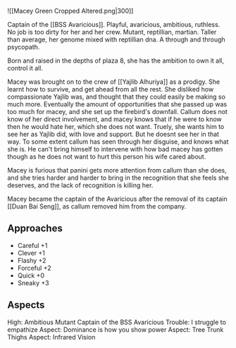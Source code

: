 ![[Macey Green Cropped Altered.png|300]]

Captain of the [[BSS Avaricious]]. Playful, avaricious, ambitious, ruthless. No job is too dirty for her and her crew. Mutant, reptillian, martian. Taller than average, her genome mixed with reptillian dna. A through and through psycopath.

Born and raised in the depths of plaza 8, she has the ambition to own it all, control it all.

Macey was brought on to the crew of [[Yajlib Alhuriya]] as a prodigy. She learnt how to survive, and get ahead from all the rest. She disliked how compassionate Yajlib was, and thought that they could easily be making so much more. Eventually the amount of opportunities that she passed up was too much for macey, and she set up the firebird's downfall. Callum does not know of her direct involvement, and macey knows that if he were to know then he would hate her, which she does not want. Truely, she wants him to see her as Yajlib did, with love and support. But he doesnt see her in that way. To some extent callum has seen through her disguise, and knows what she is. He can't bring himself to intervene with how bad macey has gotten though as he does not want to hurt this person his wife cared about.

Macey is furious that panini gets more attention from callum than she does, and she tries harder and harder to bring in the recognition that she feels she deserves, and the lack of recognition is killing her.

Macey became the captain of the Avaricious after the removal of its captain [[Duan Bai Seng]], as callum removed him from the company.

## Approaches
- Careful +1
- Clever +1
- Flashy +2
- Forceful +2
- Quick +0
- Sneaky +3

## Aspects
High: Ambitious Mutant Captain of the BSS Avaricious
Trouble: I struggle to empathize
Aspect: Dominance is how you show power
Aspect: Tree Trunk Thighs
Aspect: Infrared Vision
